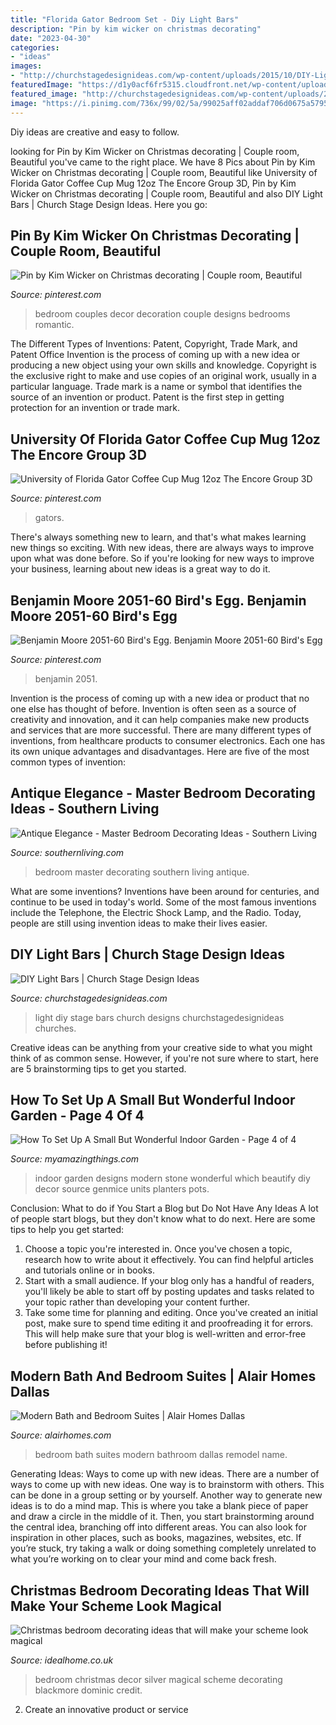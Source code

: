 ```yaml
---
title: "Florida Gator Bedroom Set - Diy Light Bars"
description: "Pin by kim wicker on christmas decorating"
date: "2023-04-30"
categories:
- "ideas"
images:
- "http://churchstagedesignideas.com/wp-content/uploads/2015/10/DIY-Light-Bars-Stage-Design.jpg"
featuredImage: "https://d1y0acf6fr5315.cloudfront.net/wp-content/uploads/sites/78/2018/11/09001146/bathroom-remodel-Dallas-ModernBathandBedroomSuites-Bedroom5.jpg"
featured_image: "http://churchstagedesignideas.com/wp-content/uploads/2015/10/DIY-Light-Bars-Stage-Design.jpg"
image: "https://i.pinimg.com/736x/99/02/5a/99025aff02addaf706d0675a5795594b--university-of-florida-florida-gators.jpg"
---
```



Diy ideas are creative and easy to follow.

	

		
looking for Pin by Kim Wicker on Christmas decorating | Couple room, Beautiful you've came to the right place. We have 8 Pics about Pin by Kim Wicker on Christmas decorating | Couple room, Beautiful like University of Florida Gator Coffee Cup Mug 12oz The Encore Group 3D, Pin by Kim Wicker on Christmas decorating | Couple room, Beautiful and also DIY Light Bars | Church Stage Design Ideas. Here you go:
		
    
## Pin By Kim Wicker On Christmas Decorating | Couple Room, Beautiful

<img loading=lazy src="https://i.pinimg.com/originals/08/94/30/089430ac7707799ebfcb0384dfc92b75.jpg" onerror="this.onerror=null;this.src='https://tse2.mm.bing.net/th?id=OIP.wR1K_LTq8Dzl_LioAs7kTAHaJ4&amp;pid=15.1';" alt="Pin by Kim Wicker on Christmas decorating | Couple room, Beautiful">

_Source: pinterest.com_

>bedroom couples decor decoration couple designs bedrooms romantic. 

	

The Different Types of Inventions: Patent, Copyright, Trade Mark, and Patent Office
Invention is the process of coming up with a new idea or producing a new object using your own skills and knowledge. Copyright is the exclusive right to make and use copies of an original work, usually in a particular language. Trade mark is a name or symbol that identifies the source of an invention or product. Patent is the first step in getting protection for an invention or trade mark.

    
## University Of Florida Gator Coffee Cup Mug 12oz The Encore Group 3D

<img loading=lazy src="https://i.pinimg.com/736x/99/02/5a/99025aff02addaf706d0675a5795594b--university-of-florida-florida-gators.jpg" onerror="this.onerror=null;this.src='https://tse2.mm.bing.net/th?id=OIP.Vr7pStJmMf7ibKYpZ3wdZQHaHS&amp;pid=15.1';" alt="University of Florida Gator Coffee Cup Mug 12oz The Encore Group 3D">

_Source: pinterest.com_

>gators. 

	

There's always something new to learn, and that's what makes learning new things so exciting. With new ideas, there are always ways to improve upon what was done before. So if you're looking for new ways to improve your business, learning about new ideas is a great way to do it.

    
## Benjamin Moore 2051-60 Bird&#039;s Egg. Benjamin Moore 2051-60 Bird&#039;s Egg

<img loading=lazy src="https://i.pinimg.com/originals/cf/75/7f/cf757fd501ee613d1b7ecb817970c45a.jpg" onerror="this.onerror=null;this.src='https://tse1.mm.bing.net/th?id=OIP.XP-dvzoxvlUUqfBHbb7cuQHaLK&amp;pid=15.1';" alt="Benjamin Moore 2051-60 Bird&#039;s Egg. Benjamin Moore 2051-60 Bird&#039;s Egg">

_Source: pinterest.com_

>benjamin 2051. 

	

Invention is the process of coming up with a new idea or product that no one else has thought of before. Invention is often seen as a source of creativity and innovation, and it can help companies make new products and services that are more successful. There are many different types of inventions, from healthcare products to consumer electronics. Each one has its own unique advantages and disadvantages. Here are five of the most common types of invention: 

    
## Antique Elegance - Master Bedroom Decorating Ideas - Southern Living

<img loading=lazy src="http://img1.southernliving.timeinc.net/sites/default/files/styles/story_card_hero/public/image/2015/11/main/st_9934_hmgaid101220461_1.jpg?itok=yMwSWkmi" onerror="this.onerror=null;this.src='https://tse2.mm.bing.net/th?id=OIP.UVLeIPxTCZZCAId-fKeWAQHaEK&amp;pid=15.1';" alt="Antique Elegance - Master Bedroom Decorating Ideas - Southern Living">

_Source: southernliving.com_

>bedroom master decorating southern living antique. 

	

What are some inventions?
Inventions have been around for centuries, and continue to be used in today's world. Some of the most famous inventions include the Telephone, the Electric Shock Lamp, and the Radio. Today, people are still using invention ideas to make their lives easier.

    
## DIY Light Bars | Church Stage Design Ideas

<img loading=lazy src="http://churchstagedesignideas.com/wp-content/uploads/2015/10/DIY-Light-Bars-Stage-Design.jpg" onerror="this.onerror=null;this.src='https://tse2.mm.bing.net/th?id=OIP.r3ZZQD0E-9TuiR8sMlg3tAHaDW&amp;pid=15.1';" alt="DIY Light Bars | Church Stage Design Ideas">

_Source: churchstagedesignideas.com_

>light diy stage bars church designs churchstagedesignideas churches. 

	

Creative ideas can be anything from your creative side to what you might think of as common sense. However, if you're not sure where to start, here are 5 brainstorming tips to get you started.

    
## How To Set Up A Small But Wonderful Indoor Garden - Page 4 Of 4

<img loading=lazy src="http://myamazingthings.com/wp-content/uploads/2016/11/modern-indoor-pots-and-planters.jpg" onerror="this.onerror=null;this.src='https://tse1.mm.bing.net/th?id=OIP.zdXEk3LRRQZLHJHCehmj2AHaG9&amp;pid=15.1';" alt="How To Set Up A Small But Wonderful Indoor Garden - Page 4 of 4">

_Source: myamazingthings.com_

>indoor garden designs modern stone wonderful which beautify diy decor source genmice units planters pots. 

	

Conclusion: What to do if You Start a Blog but Do Not Have Any Ideas
A lot of people start blogs, but they don't know what to do next. Here are some tips to help you get started: 
1) Choose a topic you're interested in. Once you've chosen a topic, research how to write about it effectively. You can find helpful articles and tutorials online or in books.
2) Start with a small audience. If your blog only has a handful of readers, you'll likely be able to start off by posting updates and tasks related to your topic rather than developing your content further. 
3) Take some time for planning and editing. Once you've created an initial post, make sure to spend time editing it and proofreading it for errors. This will help make sure that your blog is well-written and error-free before publishing it!

    
## Modern Bath And Bedroom Suites | Alair Homes Dallas

<img loading=lazy src="https://d1y0acf6fr5315.cloudfront.net/wp-content/uploads/sites/78/2018/11/09001146/bathroom-remodel-Dallas-ModernBathandBedroomSuites-Bedroom5.jpg" onerror="this.onerror=null;this.src='https://tse1.mm.bing.net/th?id=OIP._KU4HUR80KTskjgqTM91hgHaE8&amp;pid=15.1';" alt="Modern Bath and Bedroom Suites | Alair Homes Dallas">

_Source: alairhomes.com_

>bedroom bath suites modern bathroom dallas remodel name. 

	

Generating Ideas: Ways to come up with new ideas.
There are a number of ways to come up with new ideas. One way is to brainstorm with others. This can be done in a group setting or by yourself. Another way to generate new ideas is to do a mind map. This is where you take a blank piece of paper and draw a circle in the middle of it. Then, you start brainstorming around the central idea, branching off into different areas. You can also look for inspiration in other places, such as books, magazines, websites, etc. If you’re stuck, try taking a walk or doing something completely unrelated to what you’re working on to clear your mind and come back fresh.

    
## Christmas Bedroom Decorating Ideas That Will Make Your Scheme Look Magical

<img loading=lazy src="https://ksassets.timeincuk.net/wp/uploads/sites/56/2017/11/Christmas-bedroom-decor-with-blue-colour-and-metallic-silver.jpg" onerror="this.onerror=null;this.src='https://tse4.mm.bing.net/th?id=OIP.AO-eZC8Qr-cGwG7jgdE14wHaI4&amp;pid=15.1';" alt="Christmas bedroom decorating ideas that will make your scheme look magical">

_Source: idealhome.co.uk_

>bedroom christmas decor silver magical scheme decorating blackmore dominic credit. 

	

2. Create an innovative product or service 

